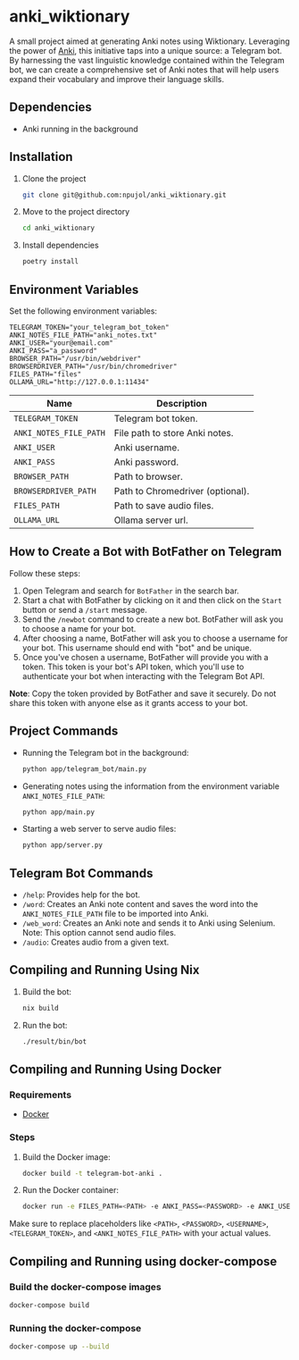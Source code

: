 # anki_wiktionary

A small project aimed at generating Anki notes using Wiktionary. Leveraging the power of [Anki](https://apps.ankiweb.net/), this initiative taps into a unique source: a Telegram bot. By harnessing the vast linguistic knowledge contained within the Telegram bot, we can create a comprehensive set of Anki notes that will help users expand their vocabulary and improve their language skills.

## Dependencies

- Anki running in the background

## Installation

1. Clone the project

    ```bash
    git clone git@github.com:npujol/anki_wiktionary.git
    ```

2. Move to the project directory

    ```bash
    cd anki_wiktionary
    ```

3. Install dependencies

    ```bash
    poetry install
    ```

## Environment Variables

Set the following environment variables:

```
TELEGRAM_TOKEN="your_telegram_bot_token"
ANKI_NOTES_FILE_PATH="anki_notes.txt"
ANKI_USER="your@email.com"
ANKI_PASS="a_password"
BROWSER_PATH="/usr/bin/webdriver"
BROWSERDRIVER_PATH="/usr/bin/chromedriver"
FILES_PATH="files"
OLLAMA_URL="http://127.0.0.1:11434"
```

| Name                   | Description                                  |
|------------------------|----------------------------------------------|
| `TELEGRAM_TOKEN`       | Telegram bot token.                          |
| `ANKI_NOTES_FILE_PATH` | File path to store Anki notes.               |
| `ANKI_USER`            | Anki username.                               |
| `ANKI_PASS`            | Anki password.                               |
| `BROWSER_PATH`         | Path to browser.                             |
| `BROWSERDRIVER_PATH`   | Path to Chromedriver (optional).             |
| `FILES_PATH`           | Path to save audio files.                    |
| `OLLAMA_URL`           | Ollama server url.                           |

## How to Create a Bot with BotFather on Telegram

Follow these steps:

1. Open Telegram and search for `BotFather` in the search bar.
2. Start a chat with BotFather by clicking on it and then click on the `Start` button or send a `/start` message.
3. Send the `/newbot` command to create a new bot. BotFather will ask you to choose a name for your bot.
4. After choosing a name, BotFather will ask you to choose a username for your bot. This username should end with "bot" and be unique.
5. Once you've chosen a username, BotFather will provide you with a token. This token is your bot's API token, which you'll use to authenticate your bot when interacting with the Telegram Bot API.

__Note__: Copy the token provided by BotFather and save it securely. Do not share this token with anyone else as it grants access to your bot.

## Project Commands

- Running the Telegram bot in the background:

    ```bash
    python app/telegram_bot/main.py
    ```

- Generating notes using the information from the environment variable `ANKI_NOTES_FILE_PATH`:

    ```bash
    python app/main.py
    ```

- Starting a web server to serve audio files:

    ```bash
    python app/server.py
    ```

## Telegram Bot Commands

- `/help`: Provides help for the bot.
- `/word`: Creates an Anki note content and saves the word into the `ANKI_NOTES_FILE_PATH` file to be imported into Anki.
- `/web_word`: Creates an Anki note and sends it to Anki using Selenium. Note: This option cannot send audio files.
- `/audio`: Creates audio from a given text.

## Compiling and Running Using Nix

1. Build the bot:

    ```bash
    nix build
    ```

2. Run the bot:

    ```bash
    ./result/bin/bot
    ```

## Compiling and Running Using Docker

### Requirements

- [Docker](https://docs.docker.com/engine/install/)

### Steps

1. Build the Docker image:

    ```bash
    docker build -t telegram-bot-anki .
    ```

2. Run the Docker container:

    ```bash
    docker run -e FILES_PATH=<PATH> -e ANKI_PASS=<PASSWORD> -e ANKI_USER=<USERNAME> -e TELEGRAM_TOKEN=<TELEGRAM_TOKEN> -e ANKI_NOTES_FILE_PATH=<ANKI_NOTES_FILE_PATH> telegram-bot-anki
    ```

Make sure to replace placeholders like `<PATH>`, `<PASSWORD>`, `<USERNAME>`, `<TELEGRAM_TOKEN>`, and `<ANKI_NOTES_FILE_PATH>` with your actual values.

## Compiling and Running using docker-compose

### Build the docker-compose images

```bash
docker-compose build
```

### Running the docker-compose

```bash
docker-compose up --build
```
